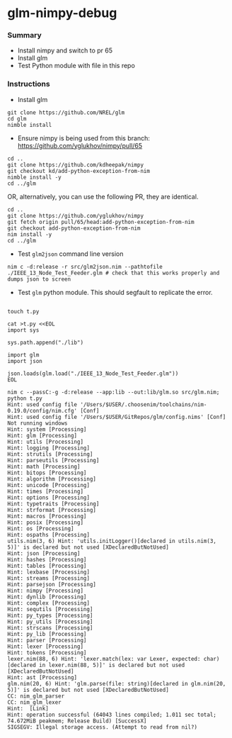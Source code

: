 # glm-nimpy-debug


### Summary

- Install nimpy and switch to pr 65
- Install glm
- Test Python module with file in this repo

### Instructions

- Install glm

```
git clone https://github.com/NREL/glm
cd glm
nimble install
```

- Ensure nimpy is being used from this branch: https://github.com/yglukhov/nimpy/pull/65

```
cd ..
git clone https://github.com/kdheepak/nimpy
git checkout kd/add-python-exception-from-nim
nimble install -y
cd ../glm
```

OR, alternatively, you can use the following PR, they are identical.

```
cd ..
git clone https://github.com/yglukhov/nimpy
git fetch origin pull/65/head:add-python-exception-from-nim
git checkout add-python-exception-from-nim
nim install -y
cd ../glm
```

- Test `glm2json` command line version

```
nim c -d:release -r src/glm2json.nim --pathtofile ./IEEE_13_Node_Test_Feeder.glm # check that this works properly and dumps json to screen
```

- Test `glm` python module. This should segfault to replicate the error.

```

touch t.py

cat >t.py <<EOL
import sys

sys.path.append("./lib")

import glm
import json

json.loads(glm.load("./IEEE_13_Node_Test_Feeder.glm"))
EOL

nim c --passC:-g -d:release --app:lib --out:lib/glm.so src/glm.nim; python t.py
Hint: used config file '/Users/$USER/.choosenim/toolchains/nim-0.19.0/config/nim.cfg' [Conf]
Hint: used config file '/Users/$USER/GitRepos/glm/config.nims' [Conf]
Not running windows
Hint: system [Processing]
Hint: glm [Processing]
Hint: utils [Processing]
Hint: logging [Processing]
Hint: strutils [Processing]
Hint: parseutils [Processing]
Hint: math [Processing]
Hint: bitops [Processing]
Hint: algorithm [Processing]
Hint: unicode [Processing]
Hint: times [Processing]
Hint: options [Processing]
Hint: typetraits [Processing]
Hint: strformat [Processing]
Hint: macros [Processing]
Hint: posix [Processing]
Hint: os [Processing]
Hint: ospaths [Processing]
utils.nim(3, 6) Hint: 'utils.initLogger()[declared in utils.nim(3, 5)]' is declared but not used [XDeclaredButNotUsed]
Hint: json [Processing]
Hint: hashes [Processing]
Hint: tables [Processing]
Hint: lexbase [Processing]
Hint: streams [Processing]
Hint: parsejson [Processing]
Hint: nimpy [Processing]
Hint: dynlib [Processing]
Hint: complex [Processing]
Hint: sequtils [Processing]
Hint: py_types [Processing]
Hint: py_utils [Processing]
Hint: strscans [Processing]
Hint: py_lib [Processing]
Hint: parser [Processing]
Hint: lexer [Processing]
Hint: tokens [Processing]
lexer.nim(88, 6) Hint: 'lexer.match(lex: var Lexer, expected: char)[declared in lexer.nim(88, 5)]' is declared but not used [XDeclaredButNotUsed]
Hint: ast [Processing]
glm.nim(20, 6) Hint: 'glm.parse(file: string)[declared in glm.nim(20, 5)]' is declared but not used [XDeclaredButNotUsed]
CC: nim_glm_parser
CC: nim_glm_lexer
Hint:  [Link]
Hint: operation successful (64043 lines compiled; 1.011 sec total; 74.672MiB peakmem; Release Build) [SuccessX]
SIGSEGV: Illegal storage access. (Attempt to read from nil?)
```

